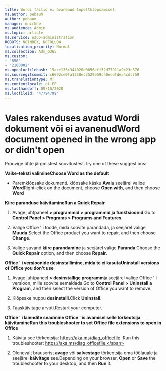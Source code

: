 ```yaml
---
title: Wordi failid ei avanenud topeltklõpsamisel
ms.author: pebaum
author: pebaum
manager: mnirkhe
ms.audience: Admin
ms.topic: article
ms.service: o365-administration
ROBOTS: NOINDEX, NOFOLLOW
localization_priority: Normal
ms.collection: Adm_O365
ms.custom:
- "850"
- "2100002"
ms.openlocfilehash: 15ace133c344020e0056eff32d77911a9c23d376
ms.sourcegitcommit: c6692ce0fa1358ec3529e59ca0ecdfdea4cdc759
ms.translationtype: MT
ms.contentlocale: et-EE
ms.lasthandoff: 09/15/2020
ms.locfileid: "47794799"
---
```

# <a name="word-document-opened-in-the-wrong-app-or-didnt-open"></a><span data-ttu-id="45b1d-102">Vales rakenduses avatud Wordi dokument või ei avanenud</span><span class="sxs-lookup"><span data-stu-id="45b1d-102">Word document opened in the wrong app or didn't open</span></span>

<span data-ttu-id="45b1d-103">Proovige ühte järgmistest soovitustest.</span><span class="sxs-lookup"><span data-stu-id="45b1d-103">Try one of these suggestions:</span></span>

<span data-ttu-id="45b1d-104">**Vaike-teksti valimine**</span><span class="sxs-lookup"><span data-stu-id="45b1d-104">**Choose Word as the default**</span></span>

- <span data-ttu-id="45b1d-105">Paremklõpsake dokumenti, klõpsake käsku **Ava**ja seejärel valige **Word**</span><span class="sxs-lookup"><span data-stu-id="45b1d-105">Right-click on the document, choose **Open with**, and then choose **Word**</span></span>

<span data-ttu-id="45b1d-106">**Kiire paranduse käivitamine**</span><span class="sxs-lookup"><span data-stu-id="45b1d-106">**Run a Quick Repair**</span></span>

1. <span data-ttu-id="45b1d-107">Avage juhtpaneel **> programmid > programmid ja funktsioonid**.</span><span class="sxs-lookup"><span data-stu-id="45b1d-107">Go to **Control Panel > Programs > Programs and Features**.</span></span>

2. <span data-ttu-id="45b1d-108">Valige Office ' i toode, mida soovite parandada, ja seejärel valige **Muuda**.</span><span class="sxs-lookup"><span data-stu-id="45b1d-108">Select the Office product you want to repair, and then choose **Change**.</span></span>

3. <span data-ttu-id="45b1d-109">Valige suvand **kiire parandamine** ja seejärel valige **Paranda**.</span><span class="sxs-lookup"><span data-stu-id="45b1d-109">Choose the **Quick Repair** option, and then choose **Repair**.</span></span>

<span data-ttu-id="45b1d-110">**Office ' i versioonide desinstallimine, mida te ei kasuta**</span><span class="sxs-lookup"><span data-stu-id="45b1d-110">**Uninstall versions of Office you don't use**</span></span>

1. <span data-ttu-id="45b1d-111">Avage juhtpaneel **> desinstallige programm**ja seejärel valige Office ' i versioon, mille soovite eemaldada.</span><span class="sxs-lookup"><span data-stu-id="45b1d-111">Go to **Control Panel > Uninstall a Program**, and then select the version of Office you want to remove.</span></span>

2. <span data-ttu-id="45b1d-112">Klõpsake nuppu **desinstalli**.</span><span class="sxs-lookup"><span data-stu-id="45b1d-112">Click **Uninstall**.</span></span>

3. <span data-ttu-id="45b1d-113">Taaskäivitage arvuti.</span><span class="sxs-lookup"><span data-stu-id="45b1d-113">Restart your computer.</span></span>

<span data-ttu-id="45b1d-114">**Office ' i laiendite seadmine Office ' is avamisel selle tõrkeotsija käivitamine**</span><span class="sxs-lookup"><span data-stu-id="45b1d-114">**Run this troubleshooter to set Office file extensions to open in Office**</span></span>

1. <span data-ttu-id="45b1d-115">Käivita see tõrkeotsija: https://aka.ms/diag_officefile .</span><span class="sxs-lookup"><span data-stu-id="45b1d-115">Run this troubleshooter: https://aka.ms/diag_officefile.</span></span>

2. <span data-ttu-id="45b1d-116">Olenevalt brauserist **avage** või **salvestage** tõrkeotsija oma töölauale ja seejärel **käivitage** see.</span><span class="sxs-lookup"><span data-stu-id="45b1d-116">Depending on your browser, **Open** or **Save** the troubleshooter to your desktop, and then **Run** it.</span></span>

